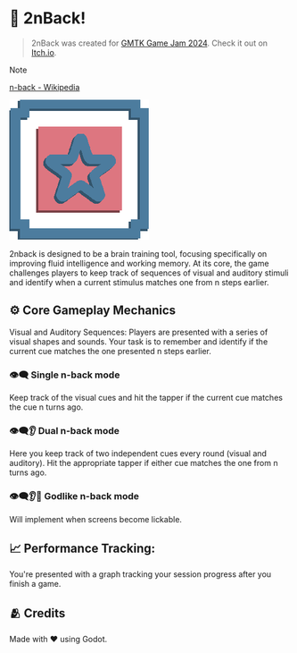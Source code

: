 # 🧠 2nBack!

> 2nBack was created for [GMTK Game Jam 2024](https://itch.io/jam/gmtk-2024).
> Check it out on [Itch.io](https://kalkisabzi.itch.io/2nbackgame).

> [!Note]
> [n-back - Wikipedia](https://en.wikipedia.org/wiki/N-back)

![Game Icon](/res/assets/2nSlotDefaultIcon.png)

2nback is designed to be a brain training tool, focusing specifically on improving fluid intelligence and working memory. At its core, the game challenges players to keep track of sequences of visual and auditory stimuli and identify when a current stimulus matches one from n steps earlier.


## ⚙️ Core Gameplay Mechanics

Visual and Auditory Sequences: Players are presented with a series of visual shapes and sounds. Your task is to remember and identify if the current cue matches the one presented n steps earlier. 

### 👁️‍🗨️ Single n-back mode
Keep track of the visual cues and hit the tapper if the current cue matches the cue n turns ago. 

### 👁️‍🗨️👂 Dual n-back mode
Here you keep track of two independent cues every round (visual and auditory). Hit the appropriate tapper if either cue matches the one from n turns ago. 

### 👁️‍🗨️👂👅 Godlike n-back mode
Will implement when screens become lickable. 


## 📈 Performance Tracking:

You're presented with a graph tracking your session progress after you finish a game.

## 🫂 Credits
Made with ❤️ using Godot.